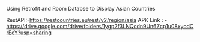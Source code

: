Using Retrofit and Room Databse to Display Asian Countries

RestAPI:-https://restcountries.eu/rest/v2/region/asia
APK Link : -https://drive.google.com/drive/folders/1ygp2f3LNQcdn9Un6Zcp1u08xyodCrEeY?usp=sharing
